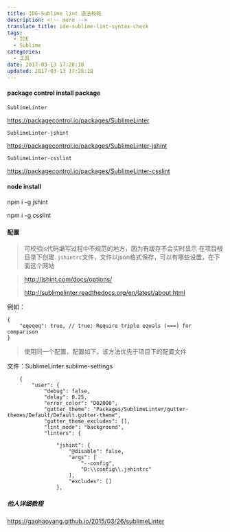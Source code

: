 ```yaml
---
title: IDE-Sublime lint 语法校验
description: <!-- more -->
translate_title: ide-sublime-lint-syntax-check
tags:
  - IDE
  - Sublime
categories:
  - 工具
date: 2017-03-13 17:28:18
updated: 2017-03-13 17:28:18
---
```




#### package control install package

    SublimeLinter
https://packagecontrol.io/packages/SublimeLinter


    SublimeLinter-jshint
https://packagecontrol.io/packages/SublimeLinter-jshint



    SublimeLinter-csslint
https://packagecontrol.io/packages/SublimeLinter-csslint



#### node install

npm i -g jshint

npm i -g csslint


#### 配置

> 可校验js代码编写过程中不规范的地方，因为有缓存不会实时显示
> 在项目根目录下创建`.jshintrc`文件，文件以json格式保存，可以有哪些设置，在下面这个网站

> http://jshint.com/docs/options/ 

> http://sublimelinter.readthedocs.org/en/latest/about.html 

例如：

    {
        "eqeqeq": true, // true: Require triple equals (===) for comparison
    }

> 使用同一个配置，配置如下。该方法优先于项目下的配置文件

文件：SublimeLinter.sublime-settings
```
    {
        "user": {
            "debug": false,
            "delay": 0.25,
            "error_color": "D02000",
            "gutter_theme": "Packages/SublimeLinter/gutter-themes/Default/Default.gutter-theme",
            "gutter_theme_excludes": [],
            "lint_mode": "background",
            "linters": {
    
                "jshint": {
                    "@disable": false,
                    "args": [
                        "--config",
                        "D:\\config\\.jshintrc"
                    ],
                    "excludes": []
                },
```

##### 他人详细教程

https://gaohaoyang.github.io/2015/03/26/sublimeLinter